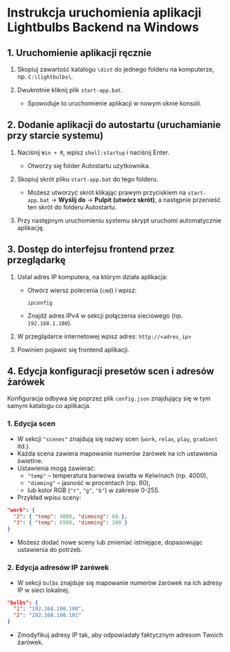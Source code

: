# Instrukcja uruchomienia aplikacji Lightbulbs Backend na Windows

## 1. Uruchomienie aplikacji ręcznie

1. Skopiuj zawartość katalogu `\dist` do jednego folderu na komputerze, np. `C:\lightbulbs\`.

2. Dwukrotnie kliknij plik `start-app.bat`.  
   - Spowoduje to uruchomienie aplikacji w nowym oknie konsoli.  

## 2. Dodanie aplikacji do autostartu (uruchamianie przy starcie systemu)

1. Naciśnij `Win + R`, wpisz `shell:startup` i naciśnij Enter.  
   - Otworzy się folder Autostartu użytkownika.

2. Skopiuj skrót pliku `start-app.bat` do tego folderu.  
   - Możesz utworzyć skrót klikając prawym przyciskiem na `start-app.bat` → **Wyślij do** → **Pulpit (utwórz skrót)**, a następnie przenieść ten skrót do folderu Autostartu.

3. Przy następnym uruchomieniu systemu skrypt uruchomi automatycznie aplikację.

## 3. Dostęp do interfejsu frontend przez przeglądarkę

1. Ustal adres IP komputera, na którym działa aplikacja:  
   - Otwórz wiersz polecenia (`cmd`) i wpisz:  
     ```
     ipconfig
     ```  
   - Znajdź adres IPv4 w sekcji połączenia sieciowego (np. `192.168.1.100`).

2. W przeglądarce internetowej wpisz adres: `http://<adres_ip>` 
3. Powinien pojawić się frontend aplikacji.

## 4. Edycja konfiguracji presetów scen i adresów żarówek

Konfiguracja odbywa się poprzez plik `config.json` znajdujący się w tym samym katalogu co aplikacja.

### 1. Edycja scen

- W sekcji `"scenes"` znajdują się nazwy scen (`work`, `relax`, `play`, `gradient` itd.).
- Każda scena zawiera mapowanie numerów żarówek na ich ustawienia świetlne.
- Ustawienia mogą zawierać:
  - `"temp"` – temperatura barwowa światła w Kelwinach (np. 4000),
  - `"dimming"` – jasność w procentach (np. 60),
  - lub kolor RGB (`"r"`, `"g"`, `"b"`) w zakresie 0-255.
- Przykład wpisu sceny:

```json
"work": {
  "2": { "temp": 4000, "dimming": 60 },
  "3": { "temp": 6500, "dimming": 100 }
}
```
- Możesz dodać nowe sceny lub zmieniać istniejące, dopasowując ustawienia do potrzeb.

### 2. Edycja adresów IP żarówek 

- W sekcji `bulbs` znajduje się mapowanie numerów żarówek na ich adresy IP w sieci lokalnej.

```json
"bulbs": {
  "1": "192.168.100.100",
  "2": "192.168.100.101"
}
```

- Zmodyfikuj adresy IP tak, aby odpowiadały faktycznym adresom Twoich żarówek.
